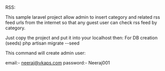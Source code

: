 RSS:

This sample laravel project allow admin to insert category and related rss feed urls from the internet so that any guest user can check rss feed by category.

Just copy the project and put it into your localhost then:
For DB creation (seeds)
php artisan migrate --seed

This command will create admin user:

email:- neeraj@vkaps.com 
password:- Neeraj001
